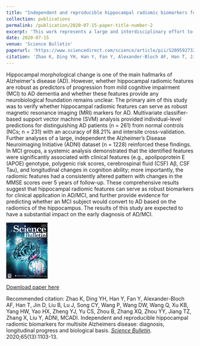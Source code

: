 ```yaml
---
title: "Independent and reproducible hippocampal radiomic biomarkers for multisite Alzheimer's disease: diagnosis, longitudinal progress and biological basis"
collection: publications
permalink: /publication/2020-07-15-paper-title-number-2
excerpt: 'This work represents a large and interdisciplinary effort to develop and validate AD neuroimaging biomarkers. Utilizing large multisite neuroimaging datasets and radiomics profiles, the present study developed novel biomarkers that, to the best of our knowledge, are the first personalized, reproducible and scientifically interpretable biomarkers for AD. This systematic study highlights the presence of hippocampal textural abnormalities in AD and the possibility that textures can serve as neuroimaging biomarkers for AD for further clinical applications.'
date: 2020-07-15
venue: 'Science Bulletin'
paperurl: 'https://www.sciencedirect.com/science/article/pii/S2095927320302140'
citation: 'Zhao K, Ding YH, Han Y, Fan Y, Alexander-Bloch AF, Han T, Jin D, Liu B, Lu J, Song CY, Wang P, Wang DW, Wang Q, Xu KB, Yang HW, Yao HX, Zheng YJ, Yu CS, Zhou B, Zhang XQ, Zhou YY, Jiang TZ, Zhang X, Liu Y, ADNI,  MCADI. Independent and reproducible hippocampal radiomic biomarkers for multisite Alzheimers disease: diagnosis, longitudinal progress and biological basis. Science Bulletin. 2020;65(13):1103-13. '
---
```

Hippocampal morphological change is one of the main hallmarks of Alzheimer's disease (AD). However, whether hippocampal radiomic features are robust as predictors of progression from mild cognitive impairment (MCI) to AD dementia and whether these features provide any neurobiological foundation remains unclear. The primary aim of this study was to verify whether hippocampal radiomic features can serve as robust magnetic resonance imaging (MRI) markers for AD. Multivariate classifier-based support vector machine (SVM) analysis provided individual-level predictions for distinguishing AD patients (n = 261) from normal controls (NCs; n = 231) with an accuracy of 88.21% and intersite cross-validation. Further analyses of a large, independent the Alzheimer’s Disease Neuroimaging Initiative (ADNI) dataset (n = 1228) reinforced these findings. In MCI groups, a systemic analysis demonstrated that the identified features were significantly associated with clinical features (e.g., apolipoprotein E (APOE) genotype, polygenic risk scores, cerebrospinal fluid (CSF) Aβ, CSF Tau), and longitudinal changes in cognition ability; more importantly, the radiomic features had a consistently altered pattern with changes in the MMSE scores over 5 years of follow-up. These comprehensive results suggest that hippocampal radiomic features can serve as robust biomarkers for clinical application in AD/MCI, and further provide evidence for predicting whether an MCI subject would convert to AD based on the radiomics of the hippocampus. The results of this study are expected to have a substantial impact on the early diagnosis of AD/MCI.

<img src='/images/KunZhao_CSB_Cover.png' align="middle"><br/>

[Download paper here](http://yongliulab.github.io/files/Zhao-2020-ScienceBulletin.pdf)

Recommended citation: Zhao K, Ding YH, Han Y, Fan Y, Alexander-Bloch AF, Han T, Jin D, Liu B, Lu J, Song CY, Wang P, Wang DW, Wang Q, Xu KB, Yang HW, Yao HX, Zheng YJ, Yu CS, Zhou B, Zhang XQ, Zhou YY, Jiang TZ, Zhang X, Liu Y, ADNI,  MCADI. Independent and reproducible hippocampal radiomic biomarkers for multisite Alzheimers disease: diagnosis, longitudinal progress and biological basis. [<i>Science Bulletin</i>](https://www.sciencedirect.com/journal/science-bulletin). 2020;65(13):1103-13.

